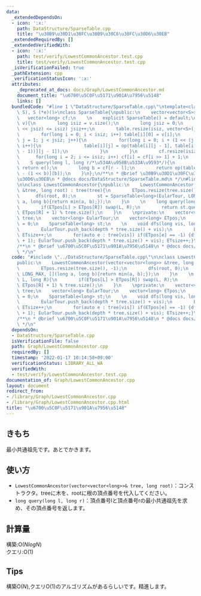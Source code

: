 ```yaml
---
data:
  _extendedDependsOn:
  - icon: ':x:'
    path: DataStructure/SparseTable.cpp
    title: "\u30B9\u30D1\u30FC\u30B9\u30C6\u30FC\u30D6\u30EB"
  _extendedRequiredBy: []
  _extendedVerifiedWith:
  - icon: ':x:'
    path: test/verify/LowestCommonAncestor.test.cpp
    title: test/verify/LowestCommonAncestor.test.cpp
  _isVerificationFailed: true
  _pathExtension: cpp
  _verificationStatusIcon: ':x:'
  attributes:
    _deprecated_at_docs: docs/Graph/LowestCommonAncestor.md
    document_title: "\u6700\u5C0F\u5171\u901A\u7956\u5148"
    links: []
  bundledCode: "#line 1 \"DataStructure/SparseTable.cpp\"\ntemplate<class S, S (*op)(S,\
    \ S), S (*e)()>\nclass SparseTable{\npublic:\n    vector<vector<S>> table;\n \
    \   vector<long> cf;\n    \n    explicit SparseTable() = default;\n    \n    SparseTable(vector<S>&\
    \ v){\n        long isiz = v.size();\n        long jsiz = 0;\n        while((1\
    \ << jsiz) <= isiz) jsiz++;\n        table.resize(isiz, vector<S>(jsiz, e()));\n\
    \        for(long i = 0; i < isiz; i++) table[i][0] = v[i];\n        for(long\
    \ j = 1; j < jsiz; j++){\n            for(long i = 0; i + (1 << (j - 1)) < isiz;\
    \ i++){\n                table[i][j] = op(table[i][j - 1], table[i + (1 << (j\
    \ - 1))][j - 1]);\n            }\n        }\n        cf.resize(isiz + 1);\n  \
    \      for(long i = 2; i <= isiz; i++) cf[i] = cf[i >> 1] + 1;\n    }\n    \n\
    \    S query(long l, long r/*\u534A\u958B\u533A\u9593*/){\n        if(l == r)\
    \ return e();\n        long b = cf[r - l];\n        return op(table[l][b], table[r\
    \ - (1 << b)][b]);\n    }\n};\n/**\n * @brief \u30B9\u30D1\u30FC\u30B9\u30C6\u30FC\
    \u30D6\u30EB\n * @docs docs/DataStructure/SparseTable.md\n */\n#line 2 \"Graph/LowestCommonAncestor.cpp\"\
    \n\nclass LowestCommonAncestor{\npublic:\n    LowestCommonAncestor(vector<vector<long>>\
    \ &tree, long root) : tree(tree){\n        ETpos.resize(tree.size(), -1);\n  \
    \      dfs(root, 0);\n        st = SparseTable<long>(EularTour, LONG_MAX, [](long\
    \ a, long b){return min(a, b);});\n    }\n    \n    long query(long L, long R){\n\
    \        if(ETpos[L] > ETpos[R]) swap(L, R);\n        return st.query(ETpos[L],\
    \ ETpos[R] + 1) % tree.size();\n    }\n    \nprivate:\n    vector<vector<long>>\
    \ tree;\n    vector<long> EularTour;\n    vector<long> ETpos;\n    long ETsize\
    \ = 0;\n    SparseTable<long> st;\n    \n    void dfs(long vis, long depth){\n\
    \        EularTour.push_back(depth * tree.size() + vis);\n        ETpos[vis] =\
    \ ETsize++;\n        for(auto e : tree[vis]) if(ETpos[e] == -1) {dfs(e, depth\
    \ + 1); EularTour.push_back(depth * tree.size() + vis); ETsize++;}\n    }\n};\n\
    /**\n * @brief \u6700\u5C0F\u5171\u901A\u7956\u5148\n * @docs docs/Graph/LowestCommonAncestor.md\n\
    \ */\n"
  code: "#include \"../DataStructure/SparseTable.cpp\"\n\nclass LowestCommonAncestor{\n\
    public:\n    LowestCommonAncestor(vector<vector<long>> &tree, long root) : tree(tree){\n\
    \        ETpos.resize(tree.size(), -1);\n        dfs(root, 0);\n        st = SparseTable<long>(EularTour,\
    \ LONG_MAX, [](long a, long b){return min(a, b);});\n    }\n    \n    long query(long\
    \ L, long R){\n        if(ETpos[L] > ETpos[R]) swap(L, R);\n        return st.query(ETpos[L],\
    \ ETpos[R] + 1) % tree.size();\n    }\n    \nprivate:\n    vector<vector<long>>\
    \ tree;\n    vector<long> EularTour;\n    vector<long> ETpos;\n    long ETsize\
    \ = 0;\n    SparseTable<long> st;\n    \n    void dfs(long vis, long depth){\n\
    \        EularTour.push_back(depth * tree.size() + vis);\n        ETpos[vis] =\
    \ ETsize++;\n        for(auto e : tree[vis]) if(ETpos[e] == -1) {dfs(e, depth\
    \ + 1); EularTour.push_back(depth * tree.size() + vis); ETsize++;}\n    }\n};\n\
    /**\n * @brief \u6700\u5C0F\u5171\u901A\u7956\u5148\n * @docs docs/Graph/LowestCommonAncestor.md\n\
    \ */\n"
  dependsOn:
  - DataStructure/SparseTable.cpp
  isVerificationFile: false
  path: Graph/LowestCommonAncestor.cpp
  requiredBy: []
  timestamp: '2022-01-17 10:14:58+09:00'
  verificationStatus: LIBRARY_ALL_WA
  verifiedWith:
  - test/verify/LowestCommonAncestor.test.cpp
documentation_of: Graph/LowestCommonAncestor.cpp
layout: document
redirect_from:
- /library/Graph/LowestCommonAncestor.cpp
- /library/Graph/LowestCommonAncestor.cpp.html
title: "\u6700\u5C0F\u5171\u901A\u7956\u5148"
---
```

## きもち

最小共通祖先です。あとでかきます。  

## 使い方  
- `LowestCommonAncestor(vector<vector<long>>& tree, long root)`：コンストラクタ。treeに木を、rootに根の頂点番号を代入してください。  
- `long query(long l, long r)`：頂点番号lと頂点番号rの最小共通祖先を求め、その頂点番号を返します。  

## 計算量

構築:$\mathrm{O}(NlogN)$  
クエリ:$\mathrm{O}(1)$  

## Tips

構築$\mathrm{O}(N)$,クエリ$\mathrm{O}(1)$のアルゴリズムがあるらしいです。精進します。  
